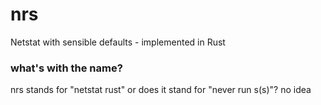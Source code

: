 # nrs
Netstat with sensible defaults - implemented in Rust


### what's with the name?

nrs stands for "netstat rust"
or does it stand for "never run s(s)"?
no idea
